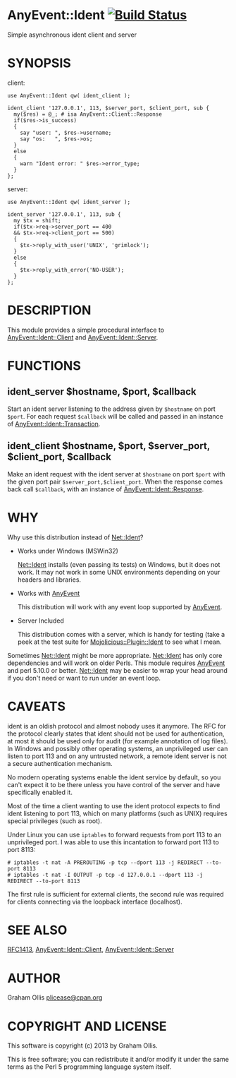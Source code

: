 # AnyEvent::Ident [![Build Status](https://secure.travis-ci.org/plicease/AnyEvent-Ident.png)](http://travis-ci.org/plicease/AnyEvent-Ident)

Simple asynchronous ident client and server

# SYNOPSIS

client:

    use AnyEvent::Ident qw( ident_client );
    
    ident_client '127.0.0.1', 113, $server_port, $client_port, sub {
      my($res) = @_; # isa AnyEvent::Client::Response 
      if($res->is_success)
      {
        say "user: ", $res->username;
        say "os:   ", $res->os;
      }
      else
      {
        warn "Ident error: " $res->error_type;
      }
    };

server:

    use AnyEvent::Ident qw( ident_server );
    
    ident_server '127.0.0.1', 113, sub {
      my $tx = shift;
      if($tx->req->server_port == 400
      && $tx->req->client_port == 500)
      {
        $tx->reply_with_user('UNIX', 'grimlock');
      }
      else
      {
        $tx->reply_with_error('NO-USER');
      }
    };

# DESCRIPTION

This module provides a simple procedural interface to [AnyEvent::Ident::Client](http://search.cpan.org/perldoc?AnyEvent::Ident::Client) and
[AnyEvent::Ident::Server](http://search.cpan.org/perldoc?AnyEvent::Ident::Server).

# FUNCTIONS

## ident\_server $hostname, $port, $callback

Start an ident server listening to the address given by `$hostname`
on port `$port`.  For each request `$callback` will be called and
passed in an instance of [AnyEvent::Ident::Transaction](http://search.cpan.org/perldoc?AnyEvent::Ident::Transaction).

## ident\_client $hostname, $port, $server\_port, $client\_port, $callback

Make an ident request with the ident server at `$hostname` on port `$port`
with the given port pair `$server_port,$client_port`.  When the response
comes back call `$callback`, with an instance of [AnyEvent::Ident::Response](http://search.cpan.org/perldoc?AnyEvent::Ident::Response).

# WHY

Why use this distribution instead of [Net::Ident](http://search.cpan.org/perldoc?Net::Ident)?

- Works under Windows (MSWin32)

    [Net::Ident](http://search.cpan.org/perldoc?Net::Ident) installs (even passing its tests) on Windows, but it does not work.
    It may not work in some UNIX environments depending on your headers and libraries.

- Works with [AnyEvent](http://search.cpan.org/perldoc?AnyEvent)

    This distribution will work with any event loop supported by [AnyEvent](http://search.cpan.org/perldoc?AnyEvent).

- Server Included

    This distribution comes with a server, which is handy for testing (take a
    peek at the test suite for [Mojolicious::Plugin::Ident](http://search.cpan.org/perldoc?Mojolicious::Plugin::Ident) to see what I mean.

Sometimes [Net::Ident](http://search.cpan.org/perldoc?Net::Ident) might be more appropriate.  [Net::Ident](http://search.cpan.org/perldoc?Net::Ident) has only
core dependencies and will work on older Perls.  This module requires
[AnyEvent](http://search.cpan.org/perldoc?AnyEvent) and perl 5.10.0 or better.  [Net::Ident](http://search.cpan.org/perldoc?Net::Ident) may be easier to wrap
your head around if you don't need or want to run under an event loop.

# CAVEATS

ident is an oldish protocol and almost nobody uses it anymore.  The RFC for the
protocol clearly states that ident should not be used for authentication, at most
it should be used only for audit (for example annotation of log files).  In Windows 
and possibly other operating systems, an unprivileged user can listen to port 113
and on any untrusted network, a remote ident server is not a secure authentication 
mechanism.

No modern operating systems enable the ident service by default, so you can't expect
it to be there unless you have control of the server and have specifically enabled
it.

Most of the time a client wanting to use the ident protocol expects to find 
ident listening to port 113, which on many platforms (such as UNIX) requires
special privileges (such as root).

Under Linux you can use `iptables` to forward requests from port 113 to
an unprivileged port.  I was able to use this incantation to forward port 113
to port 8113:

    # iptables -t nat -A PREROUTING -p tcp --dport 113 -j REDIRECT --to-port 8113
    # iptables -t nat -I OUTPUT -p tcp -d 127.0.0.1 --dport 113 -j REDIRECT --to-port 8113

The first rule is sufficient for external clients, the second rule was required
for clients connecting via the loopback interface (localhost).

# SEE ALSO

[RFC1413](http://tools.ietf.org/html/rfc1413),
[AnyEvent::Ident::Client](http://search.cpan.org/perldoc?AnyEvent::Ident::Client),
[AnyEvent::Ident::Server](http://search.cpan.org/perldoc?AnyEvent::Ident::Server)

# AUTHOR

Graham Ollis <plicease@cpan.org>

# COPYRIGHT AND LICENSE

This software is copyright (c) 2013 by Graham Ollis.

This is free software; you can redistribute it and/or modify it under
the same terms as the Perl 5 programming language system itself.

